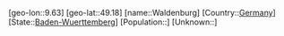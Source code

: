 ﻿---
location: [49.18,9.63]
type: City
tags:
- geo/City


SpocWebEntityId: 35406
isDeleted: false
confidential: public

---
[geo-lon::9.63]
[geo-lat::49.18]
[name::Waldenburg]
[Country::[Germany](geo/Continent/Europe/Germany.md)]
[State::[Baden-Wuerttemberg](geo/Continent/Europe/Germany/Baden-Wuerttemberg.md)]
[Population::]
[Unknown::]

